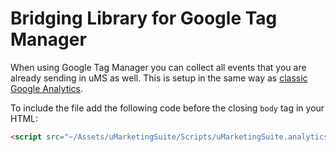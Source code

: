# Bridging Library for Google Tag Manager

When using Google Tag Manager you can collect all events that you are already sending in uMS as well. This is setup in the same way as [classic Google Analytics](/analytics/clientside-events-and-additional-javascript-files/bridging-library-for-google-analytics/).

To include the file add the following code before the closing `body` tag in your HTML:

```html
<script src="~/Assets/uMarketingSuite/Scripts/uMarketingSuite.analytics.ga-bridge.js"></script>
```
